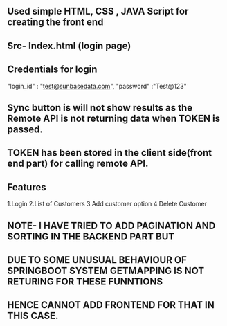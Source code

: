## Used simple HTML, CSS , JAVA Script for creating the front end

## Src- Index.html (login page)

## Credentials for login

"login_id" : "test@sunbasedata.com",
"password" :"Test@123"

## Sync button is will not show results as the Remote API is not returning data when TOKEN is passed.

## TOKEN has been stored in the client side(front end part) for calling remote API.

## Features 

1.Login 
2.List of Customers
3.Add customer option
4.Delete Customer

## NOTE- I HAVE TRIED TO ADD PAGINATION AND SORTING IN THE BACKEND PART BUT 
## DUE TO SOME UNUSUAL BEHAVIOUR OF SPRINGBOOT SYSTEM GETMAPPING IS NOT RETURING FOR THESE FUNNTIONS
## HENCE CANNOT ADD FRONTEND FOR THAT IN THIS CASE.


